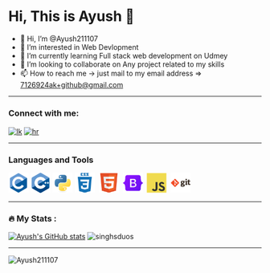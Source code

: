 # Hi, This is Ayush 👋
- 👋 Hi, I’m @Ayush211107
- 👀 I’m interested in Web Devlopment
- 🌱 I’m currently learning Full stack web development on Udmey
- 💞️ I’m looking to collaborate on Any project related to my skills
- 📫 How to reach me -> just mail to my email address => 7126924ak+github@gmail.com

<!---
Ayush211107/Ayush211107 is a ✨ special ✨ repository because its `README.md` (this file) appears on your GitHub profile.
You can click the Preview link to take a look at your changes.
--->
<hr>

<h3 align="left">Connect with me:</h3>
<p align="left">
<a href="https://www.linkedin.com/in/rtn-ayush/" target="blank"><img align="center" src="https://raw.githubusercontent.com/rahuldkjain/github-profile-readme-generator/master/src/images/icons/Social/linked-in-alt.svg" alt="lk" height="30" width="40" /></a>
<a href="https://www.hackerrank.com/Aa_Yush" target="blank"><img align="center" src="https://raw.githubusercontent.com/rahuldkjain/github-profile-readme-generator/master/src/images/icons/Social/hackerrank.svg" alt="hr" height="30" width="40" /></a>
<!-- <a href="https://www.codechef.com/users/" target="blank"><img align="center" src="https://cdn.jsdelivr.net/npm/simple-icons@3.0.1/icons/codechef.svg" alt="cc" height="30" width="40" /></a> -->
<!-- <a href="https://leetcode.com/" target="blank"><img align="center" src="https://raw.githubusercontent.com/rahuldkjain/github-profile-readme-generator/master/src/images/icons/Social/leet-code.svg" alt="ld" height="30" width="40" /></a> -->
</p>
	
<hr>
<h3 align="left">Languages and Tools</h3>
<div>
	<img src="https://raw.githubusercontent.com/devicons/devicon/master/icons/c/c-original.svg" alt="c" width="40" height="40"/>
	<img src="https://raw.githubusercontent.com/devicons/devicon/master/icons/cplusplus/cplusplus-original.svg" alt="c++" width="40" height="40"/>
	<img src="https://github.com/devicons/devicon/blob/master/icons/python/python-original.svg" title="Python" **alt="Python" width="40" height="40"/>
  	<img src="https://github.com/devicons/devicon/blob/master/icons/css3/css3-plain-wordmark.svg"  title="CSS3" alt="CSS" width="40" height="40"/>&nbsp;
 	<img src="https://github.com/devicons/devicon/blob/master/icons/html5/html5-original.svg" title="HTML5" alt="HTML" width="40" height="40"/>&nbsp;
	<img src="https://github.com/devicons/devicon/blob/master/icons/bootstrap/bootstrap-original.svg" title="bootstrap" alt="bootstrap" width="40" height="40"/>&nbsp;
  	<img src="https://github.com/devicons/devicon/blob/master/icons/javascript/javascript-original.svg" title="JavaScript" alt="JavaScript" width="40" height="40"/>&nbsp;
<!--   	<img src="https://github.com/devicons/devicon/blob/master/icons/mysql/mysql-original-wordmark.svg" title="MySQL"  alt="MySQL" width="40" height="40"/>&nbsp;
  	<img src="https://github.com/devicons/devicon/blob/master/icons/nodejs/nodejs-original-wordmark.svg" title="NodeJS" alt="NodeJS" width="40" height="40"/>&nbsp;height="40"/>&nbsp; -->
  	<img src="https://github.com/devicons/devicon/blob/master/icons/git/git-original-wordmark.svg" title="Git" **alt="Git" width="40" height="40"/>
</div>

<hr>
  
  ### :fire: My Stats :
  [![Ayush's GitHub stats](https://github-readme-stats.vercel.app/api?username=Ayush211107&count_private=true&theme=cobalt)](#)
<img src="https://github-readme-streak-stats.herokuapp.com/?user=Ayush211107&theme=dark" alt="singhsduos" />
<!-- <img src="https://github-readme-stats.vercel.app/api/top-langs?username=Ayush211107&show_icons=true&locale=en&theme=dark" alt="Ayush211107" /> -->

<hr>


<img align="center" src="https://github-readme-stats.vercel.app/api/top-langs?username=Ayush211107&show_icons=true&locale=en&theme=dark](https://github-readme-stats.vercel.app/api/top-langs/?username=Ayush211107&layout=compact&theme=vision-friendly-dark" alt="Ayush211107" />
